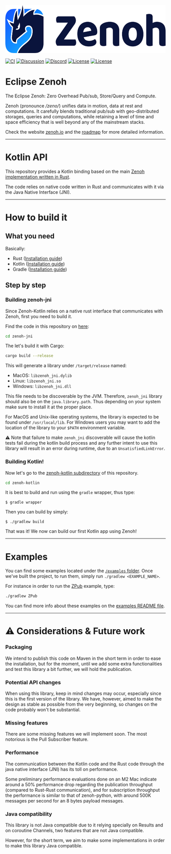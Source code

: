 <img src="https://raw.githubusercontent.com/eclipse-zenoh/zenoh/master/zenoh-dragon.png" height="150">

[![CI](https://github.com/eclipse-zenoh/zenoh-kotlin/workflows/CI/badge.svg)](https://github.com/eclipse-zenoh/zenoh-kotlin/actions?query=workflow%3A%22CI%22)
[![Discussion](https://img.shields.io/badge/discussion-on%20github-blue)](https://github.com/eclipse-zenoh/roadmap/discussions)
[![Discord](https://img.shields.io/badge/chat-on%20discord-blue)](https://discord.gg/2GJ958VuHs)
[![License](https://img.shields.io/badge/License-EPL%202.0-blue)](https://choosealicense.com/licenses/epl-2.0/)
[![License](https://img.shields.io/badge/License-Apache%202.0-blue.svg)](https://opensource.org/licenses/Apache-2.0)


# Eclipse Zenoh

The Eclipse Zenoh: Zero Overhead Pub/sub, Store/Query and Compute.

Zenoh (pronounce _/zeno/_) unifies data in motion, data at rest and computations. It carefully blends traditional pub/sub with geo-distributed storages, queries and computations, while retaining a level of time and space efficiency that is well beyond any of the mainstream stacks.

Check the website [zenoh.io](http://zenoh.io) and the [roadmap](https://github.com/eclipse-zenoh/roadmap) for more detailed information.

----

# Kotlin API


This repository provides a Kotlin binding based on the main [Zenoh implementation written in Rust](https://github.com/eclipse-zenoh/zenoh).

The code relies on native code written in Rust and communicates with it via the Java Native Interface (JNI).

----

# How to build it

## What you need

Basically:
* Rust ([Installation guide](https://doc.rust-lang.org/cargo/getting-started/installation.html))
* Kotlin ([Installation guide](https://kotlinlang.org/docs/getting-started.html#backend))
* Gradle ([Installation guide](https://gradle.org/install/))

## Step by step

### Building zenoh-jni

Since Zenoh-Kotlin relies on a native rust interface that communicates with Zenoh, first you need to build it.

Find the code in this repository on [here](/zenoh-jni):

```bash
cd zenoh-jni
```

The let's build it with Cargo:

```bash
cargo build --release
```

This will generate a library under `/target/release` named:
* MacOS: `libzenoh_jni.dylib`
* Linux: `libzenoh_jni.so`
* Windows: `libzenoh_jni.dll`

This file needs to be discoverable by the JVM. Therefore, `zenoh_jni` library should also be on the `java.library.path`. Thus depending on your
system make sure to install it at the proper place.

For MacOS and Unix-like operating systems, the library is expected to be found under `/usr/local/lib`.
For Windows users you may want to add the location of the library to your `$PATH` environment variable.

:warning: Note that failure to make `zenoh_jni` discoverable will cause the kotlin tests fail during the kotlin build process and
any further intent to use this library will result in an error during runtime, due to an `UnsatisfiedLinkError`.

### Building Kotlin!

Now let's go to the [zenoh-kotlin subdirectory](zenoh-kotlin) of this repository.

```bash
cd zenoh-kotlin
```


It is best to build and run using the `gradle` wrapper, thus type:

    $ gradle wrapper

Then you can build by simply:

    $ ./gradlew build



That was it! We now can build our first Kotlin app using Zenoh!

---

# Examples

You can find some examples located under the [`/examples` folder](examples).
Once we've built the project, to run them, simply run `./gradlew <EXAMPLE_NAME>`.

For instance in order to run the [ZPub](examples/src/main/kotlin/io.zenoh/ZPub.kt) example, type:

```bash
./gradlew ZPub
```

You can find more info about these examples on the [examples README file](/examples/README.md).

----

# :warning: Considerations & Future work

### Packaging

We intend to publish this code on Maven in the short term in order to ease the installation, but for the moment, until we
add some extra functionalities and test this library a bit further, we will hold the publication.

### Potential API changes

When using this library, keep in mind changes may occur, especially since this is the first version of the library. We have, however,
aimed to make the design as stable as possible from the very beginning, so changes on the code probably won't be substantial.

### Missing features

There are some missing features we will implement soon. The most notorious is the Pull Subscriber feature.

### Performance

The communication between the Kotlin code and the Rust code through the java native interface (JNI) has its toll on performance.

Some preliminary performance evaluations done on an M2 Mac indicate around a 50% performance drop regarding the publication throughput
(compared to Rust-Rust communication), and for subscription throughput the performance is similar to that of zenoh-python, with around 500K messages per second
for an 8 bytes payload messages.

### Java compatibility

This library is not Java compatible due to it relying specially on Results and on coroutine Channels, two features that are not Java compatible.

However, for the short term, we aim to make some implementations in order to make this library Java compatible.
